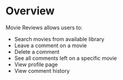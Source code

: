 # Overview
Movie Reviews allows users to:

- Search movies from available library
- Leave a comment on a movie
- Delete a comment
- See all comments left on a specific movie
- View profile page
- View comment history